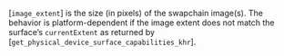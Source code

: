 [`image_extent`] is the size (in pixels) of the swapchain image(s).
The behavior is platform-dependent if the image extent does not match
the surface’s `currentExtent` as returned by
[`get_physical_device_surface_capabilities_khr`].